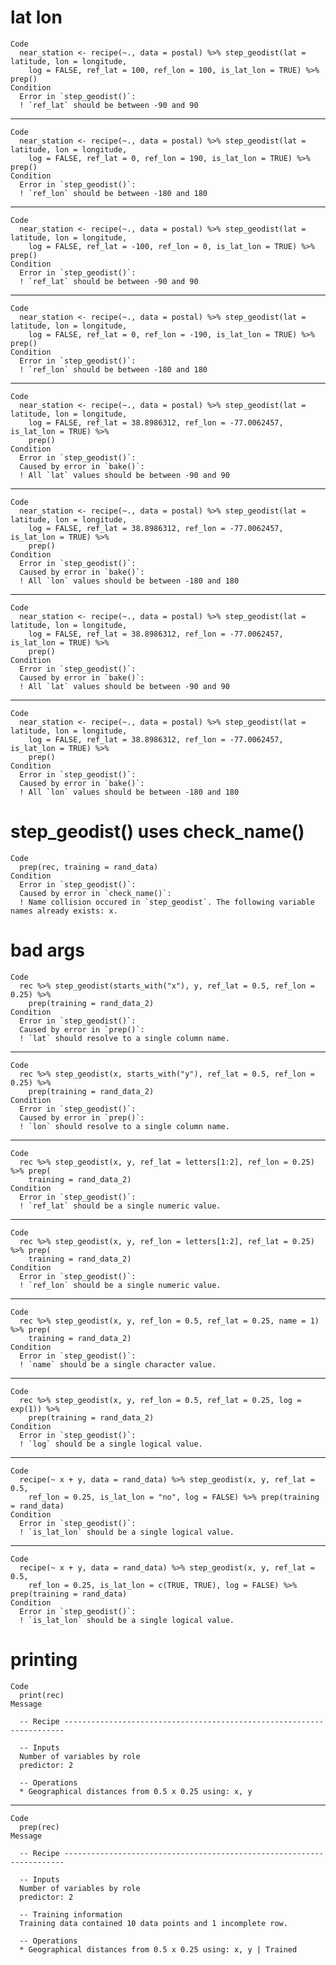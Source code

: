 # lat lon

    Code
      near_station <- recipe(~., data = postal) %>% step_geodist(lat = latitude, lon = longitude,
        log = FALSE, ref_lat = 100, ref_lon = 100, is_lat_lon = TRUE) %>% prep()
    Condition
      Error in `step_geodist()`:
      ! `ref_lat` should be between -90 and 90

---

    Code
      near_station <- recipe(~., data = postal) %>% step_geodist(lat = latitude, lon = longitude,
        log = FALSE, ref_lat = 0, ref_lon = 190, is_lat_lon = TRUE) %>% prep()
    Condition
      Error in `step_geodist()`:
      ! `ref_lon` should be between -180 and 180

---

    Code
      near_station <- recipe(~., data = postal) %>% step_geodist(lat = latitude, lon = longitude,
        log = FALSE, ref_lat = -100, ref_lon = 0, is_lat_lon = TRUE) %>% prep()
    Condition
      Error in `step_geodist()`:
      ! `ref_lat` should be between -90 and 90

---

    Code
      near_station <- recipe(~., data = postal) %>% step_geodist(lat = latitude, lon = longitude,
        log = FALSE, ref_lat = 0, ref_lon = -190, is_lat_lon = TRUE) %>% prep()
    Condition
      Error in `step_geodist()`:
      ! `ref_lon` should be between -180 and 180

---

    Code
      near_station <- recipe(~., data = postal) %>% step_geodist(lat = latitude, lon = longitude,
        log = FALSE, ref_lat = 38.8986312, ref_lon = -77.0062457, is_lat_lon = TRUE) %>%
        prep()
    Condition
      Error in `step_geodist()`:
      Caused by error in `bake()`:
      ! All `lat` values should be between -90 and 90

---

    Code
      near_station <- recipe(~., data = postal) %>% step_geodist(lat = latitude, lon = longitude,
        log = FALSE, ref_lat = 38.8986312, ref_lon = -77.0062457, is_lat_lon = TRUE) %>%
        prep()
    Condition
      Error in `step_geodist()`:
      Caused by error in `bake()`:
      ! All `lon` values should be between -180 and 180

---

    Code
      near_station <- recipe(~., data = postal) %>% step_geodist(lat = latitude, lon = longitude,
        log = FALSE, ref_lat = 38.8986312, ref_lon = -77.0062457, is_lat_lon = TRUE) %>%
        prep()
    Condition
      Error in `step_geodist()`:
      Caused by error in `bake()`:
      ! All `lat` values should be between -90 and 90

---

    Code
      near_station <- recipe(~., data = postal) %>% step_geodist(lat = latitude, lon = longitude,
        log = FALSE, ref_lat = 38.8986312, ref_lon = -77.0062457, is_lat_lon = TRUE) %>%
        prep()
    Condition
      Error in `step_geodist()`:
      Caused by error in `bake()`:
      ! All `lon` values should be between -180 and 180

# step_geodist() uses check_name()

    Code
      prep(rec, training = rand_data)
    Condition
      Error in `step_geodist()`:
      Caused by error in `check_name()`:
      ! Name collision occured in `step_geodist`. The following variable names already exists: x.

# bad args

    Code
      rec %>% step_geodist(starts_with("x"), y, ref_lat = 0.5, ref_lon = 0.25) %>%
        prep(training = rand_data_2)
    Condition
      Error in `step_geodist()`:
      Caused by error in `prep()`:
      ! `lat` should resolve to a single column name.

---

    Code
      rec %>% step_geodist(x, starts_with("y"), ref_lat = 0.5, ref_lon = 0.25) %>%
        prep(training = rand_data_2)
    Condition
      Error in `step_geodist()`:
      Caused by error in `prep()`:
      ! `lon` should resolve to a single column name.

---

    Code
      rec %>% step_geodist(x, y, ref_lat = letters[1:2], ref_lon = 0.25) %>% prep(
        training = rand_data_2)
    Condition
      Error in `step_geodist()`:
      ! `ref_lat` should be a single numeric value.

---

    Code
      rec %>% step_geodist(x, y, ref_lon = letters[1:2], ref_lat = 0.25) %>% prep(
        training = rand_data_2)
    Condition
      Error in `step_geodist()`:
      ! `ref_lon` should be a single numeric value.

---

    Code
      rec %>% step_geodist(x, y, ref_lon = 0.5, ref_lat = 0.25, name = 1) %>% prep(
        training = rand_data_2)
    Condition
      Error in `step_geodist()`:
      ! `name` should be a single character value.

---

    Code
      rec %>% step_geodist(x, y, ref_lon = 0.5, ref_lat = 0.25, log = exp(1)) %>%
        prep(training = rand_data_2)
    Condition
      Error in `step_geodist()`:
      ! `log` should be a single logical value.

---

    Code
      recipe(~ x + y, data = rand_data) %>% step_geodist(x, y, ref_lat = 0.5,
        ref_lon = 0.25, is_lat_lon = "no", log = FALSE) %>% prep(training = rand_data)
    Condition
      Error in `step_geodist()`:
      ! `is_lat_lon` should be a single logical value.

---

    Code
      recipe(~ x + y, data = rand_data) %>% step_geodist(x, y, ref_lat = 0.5,
        ref_lon = 0.25, is_lat_lon = c(TRUE, TRUE), log = FALSE) %>% prep(training = rand_data)
    Condition
      Error in `step_geodist()`:
      ! `is_lat_lon` should be a single logical value.

# printing

    Code
      print(rec)
    Message
      
      -- Recipe ----------------------------------------------------------------------
      
      -- Inputs 
      Number of variables by role
      predictor: 2
      
      -- Operations 
      * Geographical distances from 0.5 x 0.25 using: x, y

---

    Code
      prep(rec)
    Message
      
      -- Recipe ----------------------------------------------------------------------
      
      -- Inputs 
      Number of variables by role
      predictor: 2
      
      -- Training information 
      Training data contained 10 data points and 1 incomplete row.
      
      -- Operations 
      * Geographical distances from 0.5 x 0.25 using: x, y | Trained

